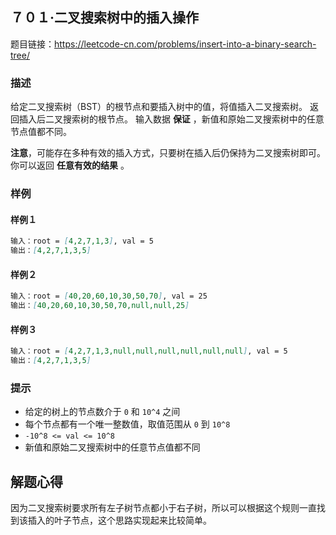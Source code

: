 ## ７０１·二叉搜索树中的插入操作

题目链接：https://leetcode-cn.com/problems/insert-into-a-binary-search-tree/

### 描述

给定二叉搜索树（BST）的根节点和要插入树中的值，将值插入二叉搜索树。 返回插入后二叉搜索树的根节点。 输入数据 **保证** ，新值和原始二叉搜索树中的任意节点值都不同。

**注意**，可能存在多种有效的插入方式，只要树在插入后仍保持为二叉搜索树即可。 你可以返回 **任意有效的结果** 。

### 样例

#### 样例１

```markdown
输入：root = [4,2,7,1,3], val = 5
输出：[4,2,7,1,3,5]
```

#### 样例２

```markdown
输入：root = [40,20,60,10,30,50,70], val = 25
输出：[40,20,60,10,30,50,70,null,null,25]
```

#### 样例３

```markdown
输入：root = [4,2,7,1,3,null,null,null,null,null,null], val = 5
输出：[4,2,7,1,3,5]
```

### 提示

- 给定的树上的节点数介于 `0` 和 `10^4` 之间
- 每个节点都有一个唯一整数值，取值范围从 `0` 到 `10^8`
- `-10^8 <= val <= 10^8`
- 新值和原始二叉搜索树中的任意节点值都不同

## 解题心得

因为二叉搜索树要求所有左子树节点都小于右子树，所以可以根据这个规则一直找到该插入的叶子节点，这个思路实现起来比较简单。